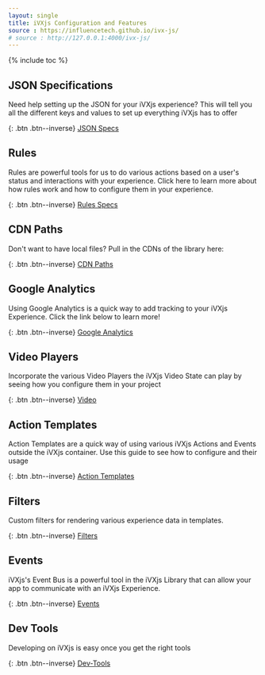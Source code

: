 ```yaml
---
layout: single
title: iVXjs Configuration and Features
source : https://influencetech.github.io/ivx-js/
# source : http://127.0.0.1:4000/ivx-js/
---
```


{% include toc %}

## JSON Specifications

Need help setting up the JSON for your iVXjs experience? This will 
tell you all the different keys and values to set up everything
iVXjs has to offer

{: .btn .btn--inverse}
[JSON Specs]({{page.source}}developer/configuration.json-specs)

## Rules 

Rules are powerful tools for us to do various actions based on a user's 
status and interactions with your experience. Click here to learn more about 
how rules work and how to configure them in your experience.

{: .btn .btn--inverse}
[Rules Specs]({{page.source}}developer/configuration.rules)

## CDN Paths 

Don't want to have local files? Pull in the CDNs of the library here:

{: .btn .btn--inverse}
[CDN Paths]({{page.source}}developer/configuration.cdn-paths)

## Google Analytics

Using Google Analytics is a quick way to add tracking to your iVXjs Experience.
Click the link below to learn more!

{: .btn .btn--inverse}
[Google Analytics]({{page.source}}developer/usage.google-analytics)

## Video Players

Incorporate the various Video Players the iVXjs Video State 
can play by seeing how you configure them in your project

{: .btn .btn--inverse}
[Video]({{page.source}}developer/configuration.video)

## Action Templates

Action Templates are a quick way of using various iVXjs
Actions and Events outside the iVXjs container. Use this 
guide to see how to configure and their usage

{: .btn .btn--inverse}
[Action Templates]({{page.source}}developer/usage.action-templates)

## Filters

Custom filters for rendering various experience data in templates.

{: .btn .btn--inverse}
[Filters]({{page.source}}developer/usage.filters)

## Events

iVXjs's Event Bus is a powerful tool in the iVXjs Library that
can allow your app to communicate with an iVXjs Experience.

{: .btn .btn--inverse}
[Events]({{page.source}}developer/usage.events)

## Dev Tools 
Developing on iVXjs is easy once you get the right tools

{: .btn .btn--inverse}
[Dev-Tools]({{page.source}}developer/configuration.dev-tools)